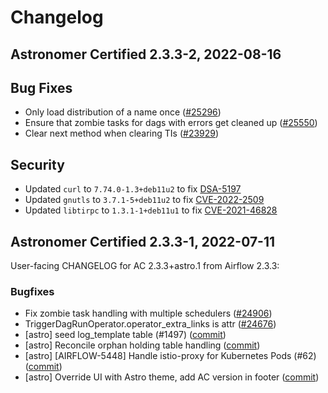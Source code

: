 # Changelog

Astronomer Certified 2.3.3-2, 2022-08-16
----------------------------------------

## Bug Fixes

- Only load distribution of a name once ([#25296](https://github.com/apache/airflow/pull/25296))
- Ensure that zombie tasks for dags with errors get cleaned up ([#25550](https://github.com/apache/airflow/pull/25550))
- Clear next method when clearing TIs ([#23929](https://github.com/apache/airflow/pull/23929))

## Security

- Updated `curl` to `7.74.0-1.3+deb11u2` to fix [DSA-5197](https://www.debian.org/security/2022/dsa-5197)
- Updated `gnutls` to `3.7.1-5+deb11u2` to fix [CVE-2022-2509](https://avd.aquasec.com/nvd/cve-2022-2509)
- Updated `libtirpc` to `1.3.1-1+deb11u1` to fix [CVE-2021-46828](https://avd.aquasec.com/nvd/cve-2021-46828)


Astronomer Certified 2.3.3-1, 2022-07-11
----------------------------------------

User-facing CHANGELOG for AC 2.3.3+astro.1 from Airflow 2.3.3:

### Bugfixes

- Fix zombie task handling with multiple schedulers ([#24906](https://github.com/apache/airflow/pull/24906))
- TriggerDagRunOperator.operator_extra_links is attr ([#24676](https://github.com/apache/airflow/pull/24676))
- [astro] seed log_template table (#1497) ([commit](https://github.com/astronomer/airflow/commit/6d80ff139d07746991653eee682601d04b94ad74))
- [astro] Reconcile orphan holding table handling ([commit](https://github.com/astronomer/airflow/commit/ce1708d0aadba792a977db82c585776f4fee672e))
- [astro] [AIRFLOW-5448] Handle istio-proxy for Kubernetes Pods (#62) ([commit](https://github.com/astronomer/airflow/commit/c42ed38f590be13c4ebae2634d83f674e45d394b))
- [astro] Override UI with Astro theme, add AC version in footer ([commit](https://github.com/astronomer/airflow/commit/b9436bb013d8fd02f4f83ba00c56df32a89270ea))
